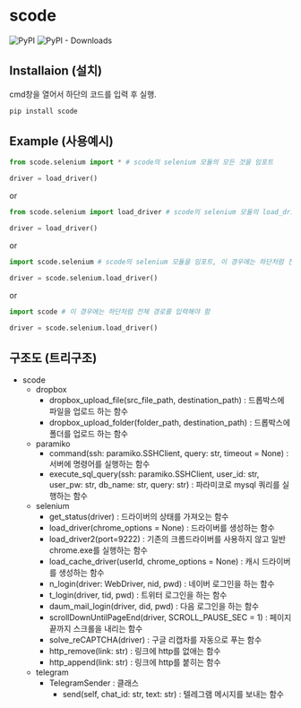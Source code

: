 # scode
![PyPI](https://img.shields.io/pypi/v/scode)
![PyPI - Downloads](https://img.shields.io/pypi/dm/scode)

## Installaion (설치)

cmd창을 열어서 하단의 코드를 입력 후 실행.

```bash
pip install scode
```

## Example (사용예시)

```py
from scode.selenium import * # scode의 selenium 모듈의 모든 것을 임포트

driver = load_driver()
```

or

```py
from scode.selenium import load_driver # scode의 selenium 모듈의 load_driver만 임포트

driver = load_driver()
```

or

```py
import scode.selenium # scode의 selenium 모듈을 임포트, 이 경우에는 하단처럼 전체 경로를 입력해야 함

driver = scode.selenium.load_driver()
```

or

```py
import scode # 이 경우에는 하단처럼 전체 경로를 입력해야 함

driver = scode.selenium.load_driver()
```

## 구조도 (트리구조)

* scode
	* dropbox
		* dropbox_upload_file(src_file_path, destination_path) : 드롭박스에 파일을 업로드 하는 함수
		* dropbox_upload_folder(folder_path, destination_path) : 드롭박스에 폴더를 업로드 하는 함수
	* paramiko
		* command(ssh: paramiko.SSHClient, query: str, timeout = None) : 서버에 명령어를 실행하는 함수
		* execute_sql_query(ssh: paramiko.SSHClient, user_id: str, user_pw: str, db_name: str, query: str) : 파라미코로 mysql 쿼리를 실행하는 함수
	* selenium
		* get_status(driver) : 드라이버의 상태를 가져오는 함수
		* load_driver(chrome_options = None) : 드라이버를 생성하는 함수
		* load_driver2(port=9222) : 기존의 크롬드라이버를 사용하지 않고 일반 chrome.exe를 실행하는 함수
		* load_cache_driver(userId, chrome_options = None) : 캐시 드라이버를 생성하는 함수
		* n_login(driver: WebDriver, nid, pwd) : 네이버 로그인을 하는 함수
		* t_login(driver, tid, pwd) : 트위터 로그인을 하는 함수
		* daum_mail_login(driver, did, pwd) : 다음 로그인을 하는 함수
		* scrollDownUntilPageEnd(driver, SCROLL_PAUSE_SEC = 1) : 페이지 끝까지 스크롤을 내리는 함수
		* solve_reCAPTCHA(driver) : 구글 리캡차를 자동으로 푸는 함수
		* http_remove(link: str) : 링크에 http를 없애는 함수
		* http_append(link: str) : 링크에 http를 붙히는 함수
	* telegram
		* TelegramSender : 클래스
			* send(self, chat_id: str, text: str) : 텔레그램 메시지를 보내는 함수